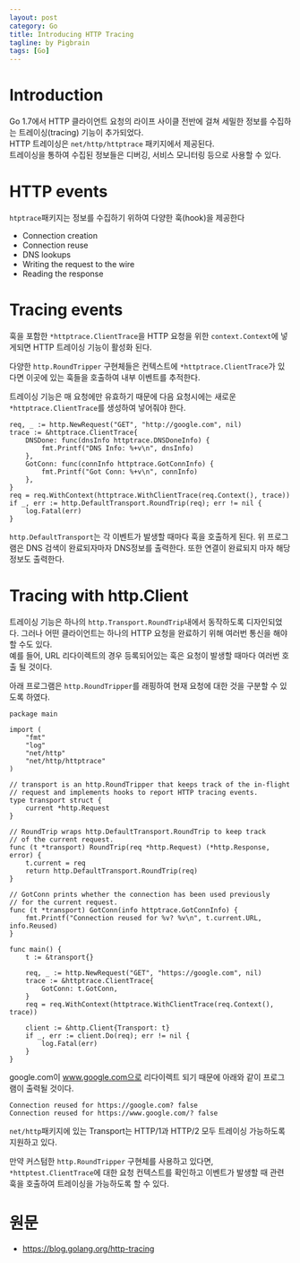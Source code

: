 ```yaml
---
layout: post
category: Go
title: Introducing HTTP Tracing  
tagline: by Pigbrain
tags: [Go]
---
```


<!--more-->

# Introduction  
Go 1.7에서 HTTP 클라이언트 요청의 라이프 사이클 전반에 걸쳐 세밀한 정보를 수집하는 트레이싱(tracing) 기능이 추가되었다.  
HTTP 트레이싱은 `net/http/httptrace` 패키지에서 제공된다.  
트레이싱을 통하여 수집된 정보들은 디버깅, 서비스 모니터링 등으로 사용할 수 있다.  

# HTTP events  
`htptrace`패키지는 정보를 수집하기 위하여 다양한 훅(hook)을 제공한다  

* Connection creation
* Connection reuse
* DNS lookups
* Writing the request to the wire
* Reading the response
  
# Tracing events  
훅을 포함한 `*httptrace.ClientTrace`을 HTTP 요청을 위한 `context.Context`에  넣게되면 HTTP 트레이싱 기능이 활성화 된다.  
  
다양한 `http.RoundTripper` 구현체들은 컨텍스트에 `*httptrace.ClientTrace`가 있다면 이곳에 있는 훅들을 호출하여 내부 이벤트를 추적한다.  
    
  
트레이싱 기능은 매 요청에만 유효하기 때문에 다음 요청시에는 새로운 `*httptrace.ClientTrace`를 생성하여 넣어줘야 한다.  

   
```
req, _ := http.NewRequest("GET", "http://google.com", nil)
trace := &httptrace.ClientTrace{
    DNSDone: func(dnsInfo httptrace.DNSDoneInfo) {
        fmt.Printf("DNS Info: %+v\n", dnsInfo)
    },
    GotConn: func(connInfo httptrace.GotConnInfo) {
        fmt.Printf("Got Conn: %+v\n", connInfo)
    },
}
req = req.WithContext(httptrace.WithClientTrace(req.Context(), trace))
if _, err := http.DefaultTransport.RoundTrip(req); err != nil {
    log.Fatal(err)
}
```

`http.DefaultTransport`는 각 이벤트가 발생할 때마다 훅을 호출하게 된다. 위 프로그램은 DNS 검색이 완료되자마자 DNS정보를 출력한다. 또한 연결이 완료되지 마자 해당 정보도 출력한다.  
  
# Tracing with http.Client 
트레이싱 기능은 하나의 `http.Transport.RoundTrip`내에서 동작하도록 디자인되었다. 그러나 어떤 클라이언트는 하나의 HTTP 요청을 완료하기 위해 여러번 통신을 해야 할 수도 있다.  
예를 들어, URL 리다이렉트의 경우 등록되어있는 훅은 요청이 발생할 때마다 여러번 호출 될 것이다. 
  
아래 프로그램은 `http.RoundTripper`를 래핑하여 현재 요청에 대한 것을 구분할 수 있도록 하였다.  

```
package main

import (
    "fmt"
    "log"
    "net/http"
    "net/http/httptrace"
)

// transport is an http.RoundTripper that keeps track of the in-flight
// request and implements hooks to report HTTP tracing events.
type transport struct {
    current *http.Request
}

// RoundTrip wraps http.DefaultTransport.RoundTrip to keep track
// of the current request.
func (t *transport) RoundTrip(req *http.Request) (*http.Response, error) {
    t.current = req
    return http.DefaultTransport.RoundTrip(req)
}

// GotConn prints whether the connection has been used previously
// for the current request.
func (t *transport) GotConn(info httptrace.GotConnInfo) {
    fmt.Printf("Connection reused for %v? %v\n", t.current.URL, info.Reused)
}

func main() {
    t := &transport{}

    req, _ := http.NewRequest("GET", "https://google.com", nil)
    trace := &httptrace.ClientTrace{
        GotConn: t.GotConn,
    }
    req = req.WithContext(httptrace.WithClientTrace(req.Context(), trace))

    client := &http.Client{Transport: t}
    if _, err := client.Do(req); err != nil {
        log.Fatal(err)
    }
}
```

google.com이 www.google.com으로 리다이렉트 되기 때문에 아래와 같이 프로그램이 출력될 것이다. 
  
```
Connection reused for https://google.com? false
Connection reused for https://www.google.com/? false
```  
  
`net/http`패키지에 있는 Transport는 HTTP/1과 HTTP/2 모두 트레이싱 가능하도록 지원하고 있다.  

만약 커스텀한 `http.RoundTripper` 구현체를 사용하고 있다면, `
*httptest.ClientTrace`에 대한 요청 컨텍스트를 확인하고 이벤트가 발생할 때 관련 훅을 호출하여 트레이싱을 가능하도록 할 수 있다.   
  


    
# 원문   
* https://blog.golang.org/http-tracing  